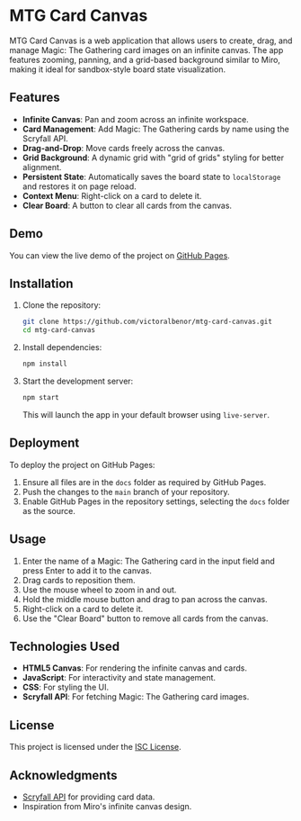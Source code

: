 # MTG Card Canvas

MTG Card Canvas is a web application that allows users to create, drag, and manage Magic: The Gathering card images on an infinite canvas. The app features zooming, panning, and a grid-based background similar to Miro, making it ideal for sandbox-style board state visualization.

## Features

- **Infinite Canvas**: Pan and zoom across an infinite workspace.
- **Card Management**: Add Magic: The Gathering cards by name using the Scryfall API.
- **Drag-and-Drop**: Move cards freely across the canvas.
- **Grid Background**: A dynamic grid with "grid of grids" styling for better alignment.
- **Persistent State**: Automatically saves the board state to `localStorage` and restores it on page reload.
- **Context Menu**: Right-click on a card to delete it.
- **Clear Board**: A button to clear all cards from the canvas.

## Demo

You can view the live demo of the project on [GitHub Pages](https://victoralbenor.github.io/mtg-card-canvas/).

## Installation

1. Clone the repository:
   ```bash
   git clone https://github.com/victoralbenor/mtg-card-canvas.git
   cd mtg-card-canvas
   ```

2. Install dependencies:
   ```bash
   npm install
   ```

3. Start the development server:
   ```bash
   npm start
   ```

   This will launch the app in your default browser using `live-server`.

## Deployment

To deploy the project on GitHub Pages:

1. Ensure all files are in the `docs` folder as required by GitHub Pages.
2. Push the changes to the `main` branch of your repository.
3. Enable GitHub Pages in the repository settings, selecting the `docs` folder as the source.

## Usage

1. Enter the name of a Magic: The Gathering card in the input field and press Enter to add it to the canvas.
2. Drag cards to reposition them.
3. Use the mouse wheel to zoom in and out.
4. Hold the middle mouse button and drag to pan across the canvas.
5. Right-click on a card to delete it.
6. Use the "Clear Board" button to remove all cards from the canvas.

## Technologies Used

- **HTML5 Canvas**: For rendering the infinite canvas and cards.
- **JavaScript**: For interactivity and state management.
- **CSS**: For styling the UI.
- **Scryfall API**: For fetching Magic: The Gathering card images.

## License

This project is licensed under the [ISC License](LICENSE).

## Acknowledgments

- [Scryfall API](https://scryfall.com/docs/api) for providing card data.
- Inspiration from Miro's infinite canvas design.